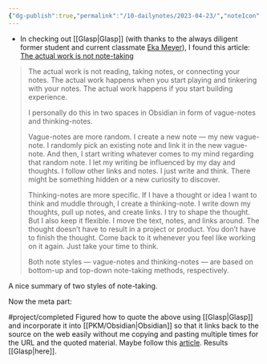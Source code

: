 ```yaml
---
{"dg-publish":true,"permalink":"/10-dailynotes/2023-04-23/","noteIcon":"2","created":"","updated":""}
---
```


- In checking out [[Glasp\|Glasp]] (with thanks to the always diligent former student and current classmate [Eka Meyer](https://www.linkedin.com/in/eka-meyer-744b1725/)), I found this article: [The actual work is not note-taking](https://kmltkc.medium.com/the-actual-work-is-not-taking-notes-obsidian-22030d172f91) 

> The actual work is not reading, taking notes, or connecting your notes. The actual work happens when you start playing and tinkering with your notes. The actual work happens if you start building experience.
> 
> I personally do this in two spaces in Obsidian in form of vague-notes and thinking-notes. 
> 
> Vague-notes are more random. I create a new note — my new vague-note. I randomly pick an existing note and link it in the new vague-note. And then, I start writing whatever comes to my mind regarding that random note. I let my writing be influenced by my day and thoughts. I follow other links and notes. I just write and think. There might be something hidden or a new curiosity to discover.
> 
> Thinking-notes are more specific. If I have a thought or idea I want to think and muddle through, I create a thinking-note. I write down my thoughts, pull up notes, and create links. I try to shape the thought. But I also keep it flexible. I move the text, notes, and links around. The thought doesn’t have to result in a project or product. You don’t have to finish the thought. Come back to it whenever you feel like working on it again. Just take your time to think.
> 
> Both note styles — vague-notes and thinking-notes — are based on bottom-up and top-down note-taking methods, respectively.

A nice summary of two styles of note-taking. 

Now the meta part:

#project/completed  Figured how to quote the above using [[Glasp\|Glasp]] and incorporate it into [[PKM/Obsidian\|Obsidian]] so that it links back to the source on the web easily without me copying and pasting multiple times for the URL and the quoted material. Maybe follow this [article](https://forum.obsidian.md/t/copy-and-paste-all-sentences-i-want-in-a-web-article-at-once-on-obsidian/30022). Results [[Glasp\|here]].


